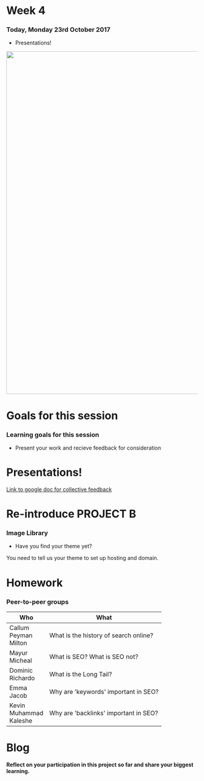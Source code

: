 # Week 4

### Today, Monday 23rd October 2017

* Presentations!

<img src="https://media.giphy.com/media/1s12sL9GoOCoE/giphy.gif" width="900">

# Goals for this session

### Learning goals for this session

* Present your work and recieve feedback for consideration

# Presentations!

[Link to google doc for collective feedback](https://docs.google.com/a/rave.ac.uk/document/d/1EocEgM4vVE614luIDEZKb8hnml_fEkX76WHxuqWbQLk/edit?usp=sharing)

# Re-introduce PROJECT B

### Image Library

* Have you find your theme yet?

You need to tell us your theme to set up hosting and domain.


# Homework

### Peer-to-peer groups

Who | What
--- | -----------
Callum<br>Peyman<br>Milton | What is the history of search online?
Mayur<br>Micheal | What is SEO? What is SEO not?
Dominic<br>Richardo | What is the Long Tail?
Emma<br>Jacob | Why are 'keywords' important in SEO?
Kevin<br>Muhammad<br>Kaleshe | Why are 'backlinks' important in SEO?


# Blog

**Reflect on your participation in this project so far and share your biggest learning.**
